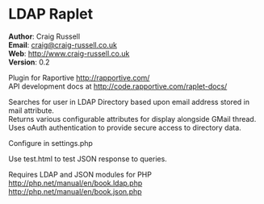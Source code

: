 LDAP Raplet
================================================================================

**Author**:  Craig Russell   
**Email**:   <craig@craig-russell.co.uk>    
**Web**:     <http://www.craig-russell.co.uk>    
**Version**: 0.2    

Plugin for Raportive <http://rapportive.com/>   
API development docs at <http://code.rapportive.com/raplet-docs/>

Searches for user in LDAP Directory based upon email address stored in mail attribute.    
Returns various configurable attributes for display alongside GMail thread.    
Uses oAuth authentication to provide secure access to directory data.    

Configure in settings.php

Use test.html to test JSON response to queries.

Requires LDAP and JSON modules for PHP    
<http://php.net/manual/en/book.ldap.php>    
<http://php.net/manual/en/book.json.php>    
